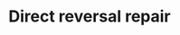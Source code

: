 ---
annotations:
- id: PW:0000099
  parent: regulatory pathway
  type: Pathway Ontology
  value: DNA repair pathway
authors:
- Khanspers
- Eweitz
communities:
- CPTAC
description: Direct reversal repair is a mechanism of repair where the damaged area
  or lesion is repaired directly by specialized proteins. It does not involve breakage
  of the phosphodiester backbone and doesn't require a reference template unlike the
  other single-strand repair mechanism.  Methylation of guanine bases is directly
  reversed by the protein methyl guanine methyl transferase (MGMT). This is an expensive
  process because each MGMT molecule can be used only once. Methylation of the bases
  cytosine and adenine  is repaired by ALKBH2 and ALKBH3.  This pathway is based on
  information from [http://repairtoire.genesilico.pl/Pathway/4/ REPAIRtoire] and [https://en.wikipedia.org/wiki/Base_excision_repair
  Wikipedia].
last-edited: 2021-05-22
ndex: b5ffba53-8b72-11eb-9e72-0ac135e8bacf
organisms:
- Homo sapiens
redirect_from:
- /index.php/Pathway:WP4931
- /instance/WP4931
revision: null
schema-jsonld:
- '@context': https://schema.org/
  '@id': https://wikipathways.github.io/pathways/WP4931.html
  '@type': Dataset
  creator:
    '@type': Organization
    name: WikiPathways
  description: Direct reversal repair is a mechanism of repair where the damaged area
    or lesion is repaired directly by specialized proteins. It does not involve breakage
    of the phosphodiester backbone and doesn't require a reference template unlike
    the other single-strand repair mechanism.  Methylation of guanine bases is directly
    reversed by the protein methyl guanine methyl transferase (MGMT). This is an expensive
    process because each MGMT molecule can be used only once. Methylation of the bases
    cytosine and adenine  is repaired by ALKBH2 and ALKBH3.  This pathway is based
    on information from [http://repairtoire.genesilico.pl/Pathway/4/ REPAIRtoire]
    and [https://en.wikipedia.org/wiki/Base_excision_repair Wikipedia].
  keywords:
  - ALKBH2
  - ALKBH3
  - MGMT
  license: CC0
  name: Direct reversal repair
seo: CreativeWork
title: Direct reversal repair
wpid: WP4931
---